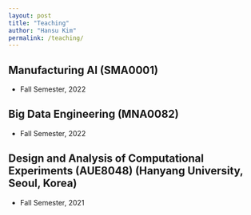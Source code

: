 ```yaml
---
layout: post
title: "Teaching"
author: "Hansu Kim"
permalink: /teaching/
---
```


## Manufacturing AI (SMA0001)   
* Fall Semester, 2022   
   
## Big Data Engineering (MNA0082)   
* Fall Semester, 2022   
   
## Design and Analysis of Computational Experiments (AUE8048) (Hanyang University, Seoul, Korea)
* Fall Semester, 2021   
